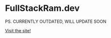 # FullStackRam.dev

PS. CURRENTLY OUTDATED, WILL UPDATE SOON

<a href="https://ramoj745.github.io/full-stackram-dev/">Visit the site!<a>


